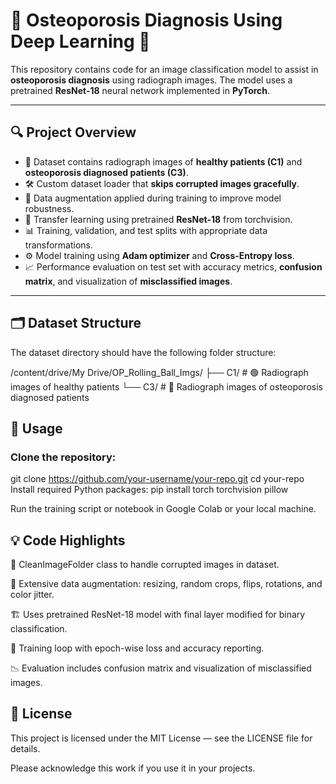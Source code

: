 # 🦴 Osteoporosis Diagnosis Using Deep Learning 🩻

This repository contains code for an image classification model to assist in **osteoporosis diagnosis** using radiograph images. The model uses a pretrained **ResNet-18** neural network implemented in **PyTorch**.

---

## 🔍 Project Overview

- 📁 Dataset contains radiograph images of **healthy patients (C1)** and **osteoporosis diagnosed patients (C3)**.
- 🛠️ Custom dataset loader that **skips corrupted images gracefully**.
- 🎨 Data augmentation applied during training to improve model robustness.
- 🤖 Transfer learning using pretrained **ResNet-18** from torchvision.
- 📊 Training, validation, and test splits with appropriate data transformations.
- ⚙️ Model training using **Adam optimizer** and **Cross-Entropy loss**.
- 📈 Performance evaluation on test set with accuracy metrics, **confusion matrix**, and visualization of **misclassified images**.

---

## 🗂️ Dataset Structure

The dataset directory should have the following folder structure:


/content/drive/My Drive/OP_Rolling_Ball_Imgs/
├── C1/    # 🟢 Radiograph images of healthy patients
└── C3/    # 🔴 Radiograph images of osteoporosis diagnosed patients
## 🚀 Usage
### Clone the repository:


git clone https://github.com/your-username/your-repo.git
cd your-repo
Install required Python packages:
pip install torch torchvision pillow


Run the training script or notebook in Google Colab or your local machine.

## 💡 Code Highlights
🧹 CleanImageFolder class to handle corrupted images in dataset.

🎨 Extensive data augmentation: resizing, random crops, flips, rotations, and color jitter.

🏗️ Uses pretrained ResNet-18 model with final layer modified for binary classification.

🔄 Training loop with epoch-wise loss and accuracy reporting.

📉 Evaluation includes confusion matrix and visualization of misclassified images.

## 📄 License
This project is licensed under the MIT License — see the LICENSE file for details.

Please acknowledge this work if you use it in your projects.

